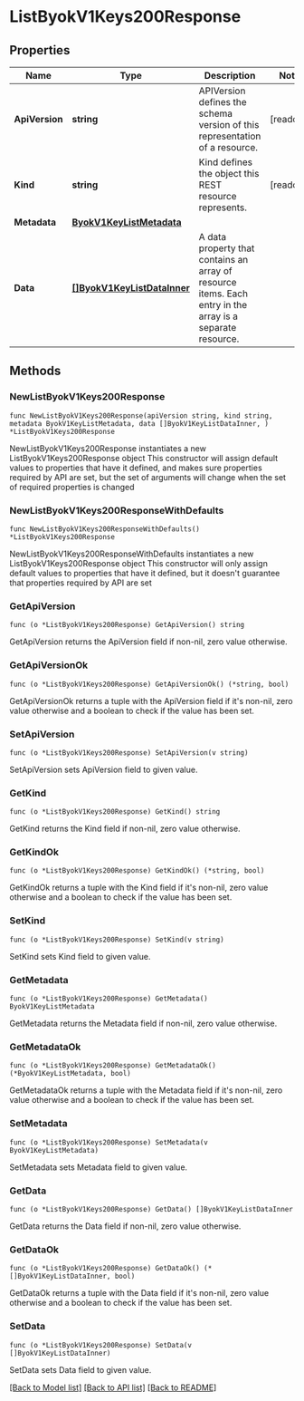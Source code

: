 # ListByokV1Keys200Response

## Properties

Name | Type | Description | Notes
------------ | ------------- | ------------- | -------------
**ApiVersion** | **string** | APIVersion defines the schema version of this representation of a resource. | [readonly] 
**Kind** | **string** | Kind defines the object this REST resource represents. | [readonly] 
**Metadata** | [**ByokV1KeyListMetadata**](ByokV1KeyListMetadata.md) |  | 
**Data** | [**[]ByokV1KeyListDataInner**](ByokV1KeyListDataInner.md) | A data property that contains an array of resource items. Each entry in the array is a separate resource. | 

## Methods

### NewListByokV1Keys200Response

`func NewListByokV1Keys200Response(apiVersion string, kind string, metadata ByokV1KeyListMetadata, data []ByokV1KeyListDataInner, ) *ListByokV1Keys200Response`

NewListByokV1Keys200Response instantiates a new ListByokV1Keys200Response object
This constructor will assign default values to properties that have it defined,
and makes sure properties required by API are set, but the set of arguments
will change when the set of required properties is changed

### NewListByokV1Keys200ResponseWithDefaults

`func NewListByokV1Keys200ResponseWithDefaults() *ListByokV1Keys200Response`

NewListByokV1Keys200ResponseWithDefaults instantiates a new ListByokV1Keys200Response object
This constructor will only assign default values to properties that have it defined,
but it doesn't guarantee that properties required by API are set

### GetApiVersion

`func (o *ListByokV1Keys200Response) GetApiVersion() string`

GetApiVersion returns the ApiVersion field if non-nil, zero value otherwise.

### GetApiVersionOk

`func (o *ListByokV1Keys200Response) GetApiVersionOk() (*string, bool)`

GetApiVersionOk returns a tuple with the ApiVersion field if it's non-nil, zero value otherwise
and a boolean to check if the value has been set.

### SetApiVersion

`func (o *ListByokV1Keys200Response) SetApiVersion(v string)`

SetApiVersion sets ApiVersion field to given value.


### GetKind

`func (o *ListByokV1Keys200Response) GetKind() string`

GetKind returns the Kind field if non-nil, zero value otherwise.

### GetKindOk

`func (o *ListByokV1Keys200Response) GetKindOk() (*string, bool)`

GetKindOk returns a tuple with the Kind field if it's non-nil, zero value otherwise
and a boolean to check if the value has been set.

### SetKind

`func (o *ListByokV1Keys200Response) SetKind(v string)`

SetKind sets Kind field to given value.


### GetMetadata

`func (o *ListByokV1Keys200Response) GetMetadata() ByokV1KeyListMetadata`

GetMetadata returns the Metadata field if non-nil, zero value otherwise.

### GetMetadataOk

`func (o *ListByokV1Keys200Response) GetMetadataOk() (*ByokV1KeyListMetadata, bool)`

GetMetadataOk returns a tuple with the Metadata field if it's non-nil, zero value otherwise
and a boolean to check if the value has been set.

### SetMetadata

`func (o *ListByokV1Keys200Response) SetMetadata(v ByokV1KeyListMetadata)`

SetMetadata sets Metadata field to given value.


### GetData

`func (o *ListByokV1Keys200Response) GetData() []ByokV1KeyListDataInner`

GetData returns the Data field if non-nil, zero value otherwise.

### GetDataOk

`func (o *ListByokV1Keys200Response) GetDataOk() (*[]ByokV1KeyListDataInner, bool)`

GetDataOk returns a tuple with the Data field if it's non-nil, zero value otherwise
and a boolean to check if the value has been set.

### SetData

`func (o *ListByokV1Keys200Response) SetData(v []ByokV1KeyListDataInner)`

SetData sets Data field to given value.



[[Back to Model list]](../README.md#documentation-for-models) [[Back to API list]](../README.md#documentation-for-api-endpoints) [[Back to README]](../README.md)


